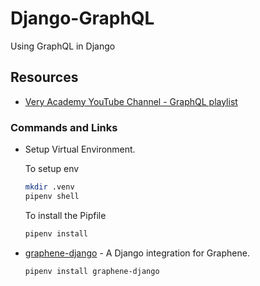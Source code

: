 # Django-GraphQL

Using GraphQL in Django

## Resources

- [Very Academy YouTube Channel - GraphQL playlist](https://www.youtube.com/playlist?list=PLOLrQ9Pn6caxz00JcLeOR-Rtq0Yi01oBH)

### Commands and Links

- Setup Virtual Environment.  

    To setup env

    ```bash
    mkdir .venv
    pipenv shell
    ```

    To install the Pipfile

    ```bash
    pipenv install
    ```

- [graphene-django](https://pypi.org/project/graphene-django/) - A Django integration for Graphene.  

    ```bash
    pipenv install graphene-django
    ```
